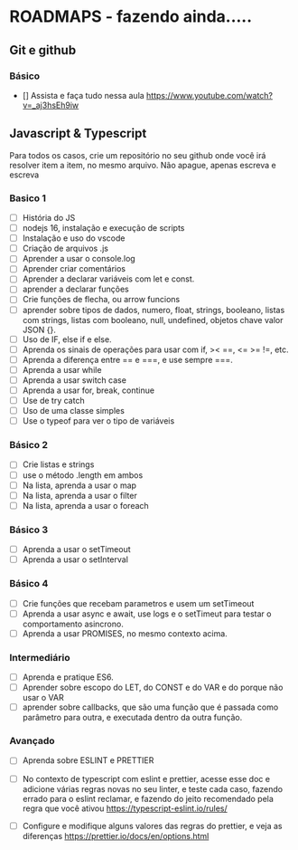 # ROADMAPS - fazendo ainda.....
## Git e github
### Básico
- [] Assista e faça tudo nessa aula https://www.youtube.com/watch?v=_aj3hsEh9iw

## Javascript & Typescript
Para todos os casos, crie um repositório no seu github onde você irá resolver item a item, no mesmo arquivo. Não apague, apenas escreva e escreva

### Basico 1
- [ ] História do JS
- [ ] nodejs 16, instalação e execução de scripts
- [ ] Instalação e uso do vscode
- [ ] Criação de arquivos .js
- [ ] Aprender a usar o console.log
- [ ] Aprender criar comentários
- [ ] Aprender a declarar variáveis com let e const.
- [ ] aprender a declarar funções
- [ ] Crie funções de flecha, ou arrow funcions
- [ ] aprender sobre tipos de dados, numero, float, strings, booleano, listas com strings, listas com booleano, null, undefined, objetos chave valor JSON {}.
- [ ] Uso de IF, else if e else.
- [ ] Aprenda os sinais de operações para usar com if, >< ==, <= >= !=, etc.
- [ ] Aprenda a diferença entre == e ===, e use sempre ===.
- [ ] Aprenda a usar while
- [ ] Aprenda a usar switch case
- [ ] Aprenda a usar for, break, continue
- [ ] Use de try catch
- [ ] Uso de uma classe simples
- [ ] Use o typeof para ver o tipo de variáveis

### Básico 2
- [ ] Crie listas e strings
- [ ] use o método .length em ambos
- [ ] Na lista, aprenda a usar o map
- [ ] Na lista, aprenda a usar o filter
- [ ] Na lista, aprenda a usar o foreach

### Básico 3
- [ ] Aprenda a usar o setTimeout
- [ ] Aprenda a usar o setInterval

### Básico 4
- [ ] Crie funções que recebam parametros e usem um setTimeout
- [ ] Aprenda a usar async e await, use logs e o setTimeut para testar o comportamento asincrono.
- [ ] Aprenda a usar PROMISES, no mesmo contexto acima.

### Intermediário
- [ ] Aprenda e pratique ES6. 
- [ ] Aprender sobre escopo do LET, do CONST e do VAR e do porque não usar o VAR
- [ ] aprender sobre callbacks, que são uma função que é passada como parâmetro para outra, e executada dentro da outra função.

### Avançado
- [ ] Aprenda sobre ESLINT e PRETTIER
- [ ] No contexto de typescript com eslint e prettier, acesse esse doc e adicione várias regras novas no seu linter, e teste cada caso, fazendo errado para o eslint reclamar, e fazendo do jeito recomendado pela regra que você ativou https://typescript-eslint.io/rules/
- [ ] Configure e modifique alguns valores das regras do prettier, e veja as diferenças https://prettier.io/docs/en/options.html



